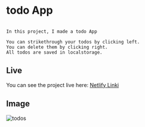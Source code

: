 # todo App

```

In this project, I made a todo App

You can strikethrough your todos by clicking left.
You can delete them by clicking right.
All todos are saved in localstorage.

```

## Live

You can see the project live here: [Netlify Linki](https://todoapp-site.netlify.app/)

## Image

![todos](https://user-images.githubusercontent.com/96295567/186485140-3d9fd672-0ea4-44a7-a039-165a8063af21.png)
